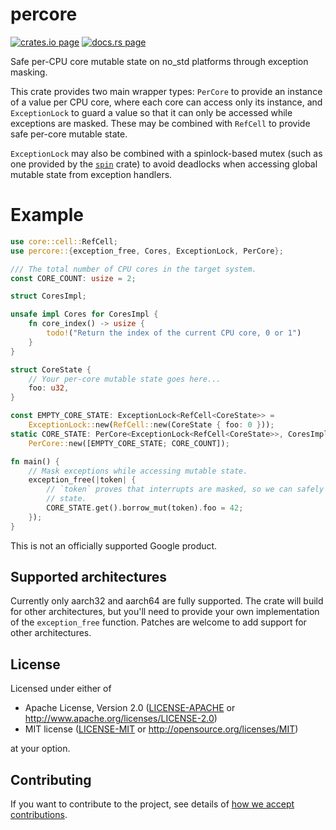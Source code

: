 # percore

[![crates.io page](https://img.shields.io/crates/v/percore.svg)](https://crates.io/crates/percore)
[![docs.rs page](https://docs.rs/percore/badge.svg)](https://docs.rs/percore)

Safe per-CPU core mutable state on no_std platforms through exception masking.

This crate provides two main wrapper types: `PerCore` to provide an instance of a value per
CPU core, where each core can access only its instance, and `ExceptionLock` to guard a value
so that it can only be accessed while exceptions are masked. These may be combined with
`RefCell` to provide safe per-core mutable state.

`ExceptionLock` may also be combined with a spinlock-based mutex (such as one provided by the
[`spin`](https://crates.io/crates/spin) crate) to avoid deadlocks when accessing global mutable
state from exception handlers.

# Example

```rust
use core::cell::RefCell;
use percore::{exception_free, Cores, ExceptionLock, PerCore};

/// The total number of CPU cores in the target system.
const CORE_COUNT: usize = 2;

struct CoresImpl;

unsafe impl Cores for CoresImpl {
    fn core_index() -> usize {
        todo!("Return the index of the current CPU core, 0 or 1")
    }
}

struct CoreState {
    // Your per-core mutable state goes here...
    foo: u32,
}

const EMPTY_CORE_STATE: ExceptionLock<RefCell<CoreState>> =
    ExceptionLock::new(RefCell::new(CoreState { foo: 0 }));
static CORE_STATE: PerCore<ExceptionLock<RefCell<CoreState>>, CoresImpl, CORE_COUNT> =
    PerCore::new([EMPTY_CORE_STATE; CORE_COUNT]);

fn main() {
    // Mask exceptions while accessing mutable state.
    exception_free(|token| {
        // `token` proves that interrupts are masked, so we can safely access per-core mutable
        // state.
        CORE_STATE.get().borrow_mut(token).foo = 42;
    });
}
```

This is not an officially supported Google product.

## Supported architectures

Currently only aarch32 and aarch64 are fully supported. The crate will build for other
architectures, but you'll need to provide your own implementation of the `exception_free` function.
Patches are welcome to add support for other architectures.

## License

Licensed under either of

- Apache License, Version 2.0
  ([LICENSE-APACHE](LICENSE-APACHE) or http://www.apache.org/licenses/LICENSE-2.0)
- MIT license
  ([LICENSE-MIT](LICENSE-MIT) or http://opensource.org/licenses/MIT)

at your option.

## Contributing

If you want to contribute to the project, see details of
[how we accept contributions](CONTRIBUTING.md).
